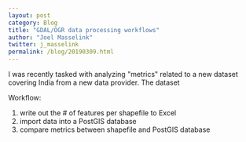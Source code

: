 ```yaml
---
layout: post
category: Blog
title: "GDAL/OGR data processing workflows"
author: "Joel Masselink"
twitter: j_masselink
permalink: /blog/20190309.html
---
```


I was recently tasked with analyzing "metrics" related to a new dataset covering India from a new data provider. The dataset


Workflow:
1. write out the # of features per shapefile to Excel
2. import data into a PostGIS database
3. compare metrics between shapefile and PostGIS database
